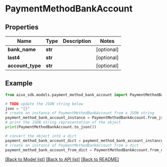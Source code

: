 # PaymentMethodBankAccount


## Properties

Name | Type | Description | Notes
------------ | ------------- | ------------- | -------------
**bank_name** | **str** |  | [optional] 
**last4** | **str** |  | [optional] 
**account_type** | **str** |  | [optional] 

## Example

```python
from aivo_sdk.models.payment_method_bank_account import PaymentMethodBankAccount

# TODO update the JSON string below
json = "{}"
# create an instance of PaymentMethodBankAccount from a JSON string
payment_method_bank_account_instance = PaymentMethodBankAccount.from_json(json)
# print the JSON string representation of the object
print(PaymentMethodBankAccount.to_json())

# convert the object into a dict
payment_method_bank_account_dict = payment_method_bank_account_instance.to_dict()
# create an instance of PaymentMethodBankAccount from a dict
payment_method_bank_account_from_dict = PaymentMethodBankAccount.from_dict(payment_method_bank_account_dict)
```
[[Back to Model list]](../README.md#documentation-for-models) [[Back to API list]](../README.md#documentation-for-api-endpoints) [[Back to README]](../README.md)



